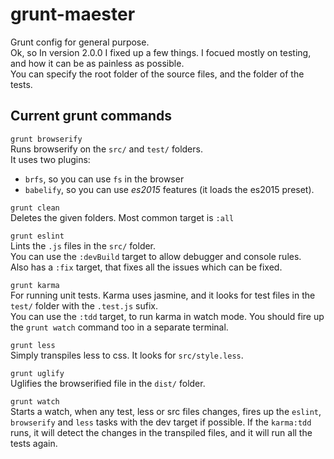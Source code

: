 # grunt-maester
Grunt config for general purpose.  
Ok, so In version 2.0.0 I fixed up a few things. I focued mostly on testing, and how it can be as painless as possible.  
You can specify the root folder of the source files, and the folder of the tests.

## Current grunt commands
`grunt browserify`  
Runs browserify on the `src/` and `test/` folders.   
It uses two plugins:  
- `brfs`, so you can use `fs` in the browser
- `babelify`, so you can use *es2015* features (it loads the es2015 preset).

`grunt clean`  
Deletes the given folders. Most common target is `:all`  

`grunt eslint`  
Lints the `.js` files in the `src/` folder.  
You can use the `:devBuild` target to allow debugger and console rules.  
Also has a `:fix` target, that fixes all the issues which can be fixed.  

`grunt karma`  
For running unit tests. Karma uses jasmine, and it looks for test files in the `test/` folder with the `.test.js` sufix.  
You can use the `:tdd` target, to run karma in watch mode. You should fire up the `grunt watch` command too in a separate terminal.  

`grunt less`  
Simply transpiles less to css. It looks for `src/style.less`.

`grunt uglify`  
Uglifies the browserified file in the `dist/` folder.

`grunt watch`  
Starts a watch, when any test, less or src files changes, fires up the `eslint`, `browserify` and `less` tasks with the dev target if possible. If the `karma:tdd` runs, it will detect the changes in the transpiled files, and it will run all the tests again.

